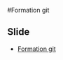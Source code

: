 #Formation git

## Slide
-  [Formation git](https://fazionico.github.io/git-formation/slides-git-formation.html#/)
